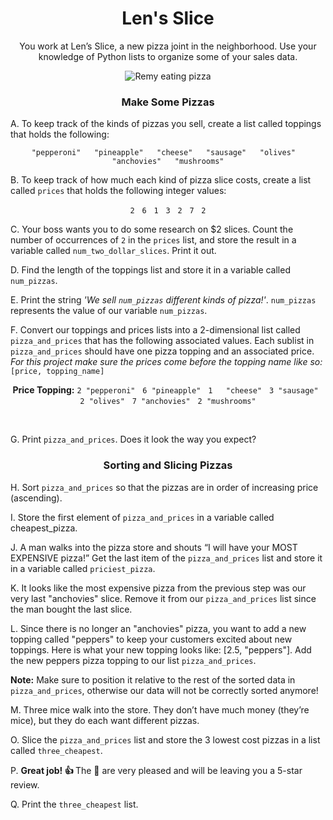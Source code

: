 <h1 align="center">Len's Slice</h1>
<p align="center">You work at Len’s Slice, a new pizza joint in the neighborhood. Use your knowledge of Python lists to organize some of your sales data. </p>

<p align="center">
  <img src="https://c.tenor.com/yBbrOgB6tXQAAAAC/ratatouille-cheese.gif" alt="Remy eating pizza" title="Remy eating pizza"/>
</p>

<h3 align="center">Make Some Pizzas</h3>

A. To keep track of the kinds of pizzas you sell, create a list called toppings that holds the following:
<p display="inline" list-style="none">
  <p align="center"><code>"pepperoni"&nbsp;&nbsp; "pineapple"&nbsp;&nbsp; "cheese"&nbsp;&nbsp; "sausage"&nbsp;&nbsp; "olives"&nbsp;&nbsp; "anchovies"&nbsp;&nbsp; "mushrooms"</code></p>

B. To keep track of how much each kind of pizza slice costs, create a list called `prices` that holds the following integer values:
<p align="center"><code>2</code>&nbsp;&nbsp; <code>6</code>&nbsp;&nbsp; <code>1</code>&nbsp;&nbsp; <code>3</code>&nbsp;&nbsp; <code>2</code>&nbsp;&nbsp; <code>7</code>&nbsp;&nbsp; <code>2</code></p>

C. Your boss wants you to do some research on $2 slices. Count the number of occurrences of <code>2</code> in the `prices` list, and store the result in a variable called `num_two_dollar_slices`. 
Print it out.

D. Find the length of the toppings list and store it in a variable called `num_pizzas`.

E. Print the string <em>'We sell `num_pizzas` different kinds of pizza!'</em>. `num_pizzas` represents the value of our variable `num_pizzas`.

F. Convert our toppings and prices lists into a 2-dimensional list called `pizza_and_prices` that has the following associated values. Each sublist in `pizza_and_prices` should have one pizza topping and an associated price. <em align="center">For this project make sure the prices come before the topping name like so:</em> <code>[price, topping_name]</code>

<p align="center"><strong>Price	Topping:</strong>
<code>2	"pepperoni"</code>&nbsp;&nbsp; <code>6 "pineapple"</code>&nbsp;&nbsp; <code>1	"cheese"</code>&nbsp;&nbsp; <code>3	"sausage"</code>&nbsp;&nbsp; <code>2 "olives"</code>&nbsp;&nbsp; <code>7 "anchovies"</code>&nbsp;&nbsp; <code>2	"mushrooms"</code></p>

</br>

G. Print `pizza_and_prices`. Does it look the way you expect?

<h3 align="center">Sorting and Slicing Pizzas</h3>

H. Sort `pizza_and_prices` so that the pizzas are in order of increasing price (ascending).

I. Store the first element of `pizza_and_prices` in a variable called cheapest_pizza.

J. A man walks into the pizza store and shouts “I will have your MOST EXPENSIVE pizza!” Get the last item of the `pizza_and_prices` list and store it in a variable called `priciest_pizza`.

K. It looks like the most expensive pizza from the previous step was our very last "anchovies" slice. Remove it from our `pizza_and_prices` list since the man bought the last slice.

L. Since there is no longer an "anchovies" pizza, you want to add a new topping called "peppers" to keep your customers excited about new toppings. 
Here is what your new topping looks like: [2.5, "peppers"]. Add the new peppers pizza topping to our list `pizza_and_prices`.

<strong>Note:</strong> Make sure to position it relative to the rest of the sorted data in `pizza_and_prices`, otherwise our data will not be correctly sorted anymore!

M. Three mice walk into the store. They don’t have much money (they’re mice), but they do each want different pizzas.

O. Slice the `pizza_and_prices` list and store the 3 lowest cost pizzas in a list called `three_cheapest`.

P. <strong>Great job! :thumbsup: </strong> The 🐁 are very pleased and will be leaving you a 5-star review.

Q. Print the `three_cheapest` list.
